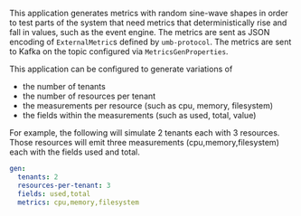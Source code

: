 This application generates metrics with random sine-wave shapes in order to test parts of the
system that need metrics that deterministically rise and fall in values, such as the event engine.
The metrics are sent as JSON encoding of `ExternalMetric`s defined by `umb-protocol`. The metrics
are sent to Kafka on the topic configured via `MetricsGenProperties`.

This application can be configured to generate variations of
- the number of tenants
- the number of resources per tenant
- the measurements per resource (such as cpu, memory, filesystem)
- the fields within the measurements (such as used, total, value)

For example, the following will simulate 2 tenants each with 3 resources. Those resources will
emit three measurements (cpu,memory,filesystem) each with the fields used and total.

```yaml
gen:
  tenants: 2
  resources-per-tenant: 3
  fields: used,total
  metrics: cpu,memory,filesystem
```
